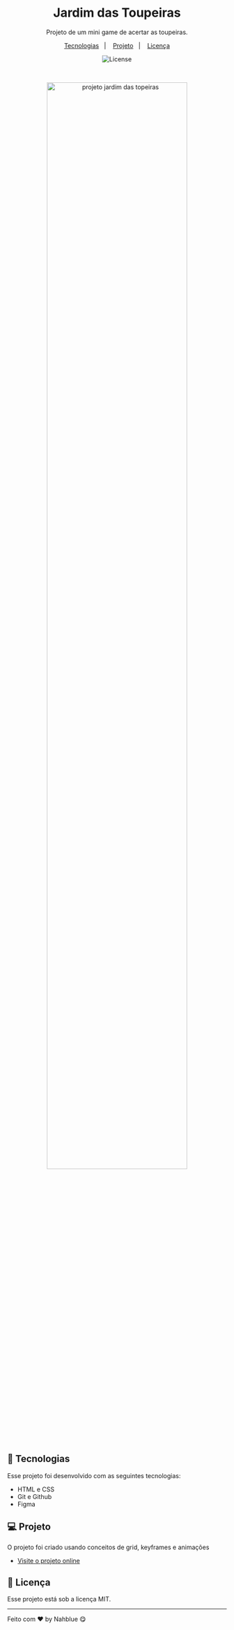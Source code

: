 <h1 align="center"> Jardim das Toupeiras </h1>

<p align="center">
Projeto de um mini game de acertar as toupeiras.<br/>
</p>

<p align="center">
  <a href="#-tecnologias">Tecnologias</a>&nbsp;&nbsp;&nbsp;|&nbsp;&nbsp;&nbsp;
  <a href="#-projeto">Projeto</a>&nbsp;&nbsp;&nbsp;|&nbsp;&nbsp;&nbsp;
  <a href="#memo-licença">Licença</a>
</p>

<p align="center">
  <img alt="License" src="https://img.shields.io/static/v1?label=license&message=MIT&color=49AA26&labelColor=000000">
</p>

<br>

<p align="center">
  <img alt="projeto jardim das topeiras" src="blob:https://imgur.com/ddfc89c8-2b22-465f-8177-009662410f80" width="80%">
</p>

## 🚀 Tecnologias

Esse projeto foi desenvolvido com as seguintes tecnologias:

- HTML e CSS
- Git e Github
- Figma

## 💻 Projeto

O projeto foi criado usando conceitos de grid, keyframes e animações

- [Visite o projeto online](nahblue.github.io/jardim-das-toupeiras/)

## :memo: Licença

Esse projeto está sob a licença MIT.

---

Feito com ♥ by Nahblue 😋